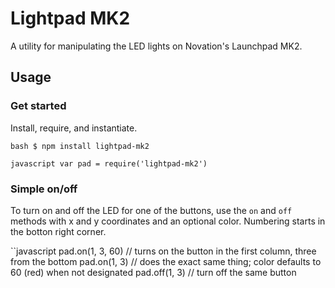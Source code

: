 # Lightpad MK2

A utility for manipulating the LED lights on Novation's Launchpad MK2.

## Usage

### Get started

Install, require, and instantiate.

``bash
$ npm install lightpad-mk2
``

``javascript
var pad = require('lightpad-mk2')
``

### Simple on/off

To turn on and off the LED for one of the buttons, use the `on` and `off`
methods with x and y coordinates and an optional color. Numbering starts in the
botton right corner.

``javascript
pad.on(1, 3, 60)
// turns on the button in the first column, three from the bottom
pad.on(1, 3)
// does the exact same thing; color defaults to 60 (red) when not designated
pad.off(1, 3)
// turn off the same button
```

